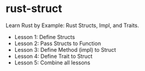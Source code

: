 # rust-struct
Learn Rust by Example: Rust Structs, Impl, and Traits.

- Lesson 1: Define Structs
- Lesson 2: Pass Structs to Function
- Lesson 3: Define Method (impl) to Struct
- Lesson 4: Define Trait to Struct
- Lesson 5: Combine all lessons
